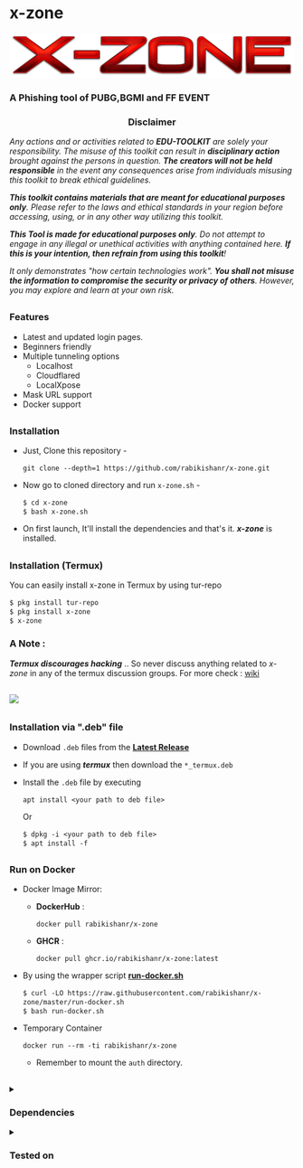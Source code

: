 # x-zone
<p align="center">
<img src=".github/misc/logo.png"/>
 <h3>A Phishing tool of PUBG,BGMI and FF EVENT</h3>
</p>
<h3><p align="center">Disclaimer</p></h3>

<i>Any actions and or activities related to <b>EDU-TOOLKIT</b> are solely your responsibility. The misuse of this toolkit can result in <b>disciplinary action</b> brought against the persons in question. <b>The creators will not be held responsible</b> in the event any consequences arise from individuals misusing this toolkit to break ethical guidelines.

<b>This toolkit contains materials that are meant for educational purposes only</b>. Please refer to the laws and ethical standards in your region before accessing, using, or in any other way utilizing this toolkit.

<b>This Tool is made for educational purposes only</b>. Do not attempt to engage in any illegal or unethical activities with anything contained here. <b>If this is your intention, then refrain from using this toolkit</b>!

It only demonstrates "how certain technologies work". <b>You shall not misuse the information to compromise the security or privacy of others</b>. However, you may explore and learn at your own risk.</i>
##

### Features

- Latest and updated login pages.
- Beginners friendly
- Multiple tunneling options
  - Localhost
  - Cloudflared
  - LocalXpose
- Mask URL support 
- Docker support

##

### Installation

- Just, Clone this repository -
  ```
  git clone --depth=1 https://github.com/rabikishanr/x-zone.git
  ```

- Now go to cloned directory and run `x-zone.sh` -
  ```
  $ cd x-zone
  $ bash x-zone.sh
  ```

- On first launch, It'll install the dependencies and that's it. ***x-zone*** is installed.

##

### Installation (Termux)
You can easily install x-zone in Termux by using tur-repo
```
$ pkg install tur-repo
$ pkg install x-zone
$ x-zone
```
### A Note : 
***Termux discourages hacking*** .. So never discuss anything related to *x-zone* in any of the termux discussion groups. For more check : [wiki](https://wiki.termux.com/wiki/Hacking)

##

<p align="left">
  <a href="https://shell.cloud.google.com/cloudshell/open?cloudshell_git_repo=https://github.com/rabikishanr/x-zone.git&tutorial=README.md" target="_blank"><img src="https://gstatic.com/cloudssh/images/open-btn.svg"></a>
</p>

##

### Installation via ".deb" file

- Download `.deb` files from the [**Latest Release**](https://github.com/rabikishanr/x-zone/releases/latest)
- If you are using ***termux*** then download the `*_termux.deb`

- Install the `.deb` file by executing
  ```
  apt install <your path to deb file>
  ```
  Or
  ```
  $ dpkg -i <your path to deb file>
  $ apt install -f
  ```

##

### Run on Docker

- Docker Image Mirror:
  - **DockerHub** : 
    ```
    docker pull rabikishanr/x-zone
    ```
  - **GHCR** : 
    ```
    docker pull ghcr.io/rabikishanr/x-zone:latest
    ```

- By using the wrapper script [**run-docker.sh**](https://raw.githubusercontent.com/rabikishanr/x-zone/master/run-docker.sh)

  ```
  $ curl -LO https://raw.githubusercontent.com/rabikishanr/x-zone/master/run-docker.sh
  $ bash run-docker.sh
  ```
- Temporary Container

  ```
  docker run --rm -ti rabikishanr/x-zone
  ```
  - Remember to mount the `auth` directory.

##

<details>
  <summary><h3>Dependencies</h3></summary>

<b>x-zone</b> requires following programs to run properly - 
- `git`
- `curl`
- `php`

> All the dependencies will be installed automatically when you run **x-zone** for the first time.
</details>

<details>
  <summary><h3>Tested on</h3></summary>

- **Ubuntu**
- **Debian**
- **Arch**
- **Manjaro**
- **Fedora**
- **Termux**
</details>

##
